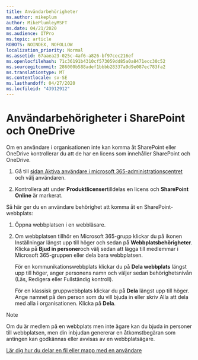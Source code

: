 ```yaml
---
title: Användarbehörigheter
ms.author: mikeplum
author: MikePlumleyMSFT
ms.date: 04/21/2020
ms.audience: ITPro
ms.topic: article
ROBOTS: NOINDEX, NOFOLLOW
localization_priority: Normal
ms.assetid: 67aaea23-025c-4af6-a826-bf97cec216ef
ms.openlocfilehash: 71c36191b4310cf573059dd85a0a8471ecc30c52
ms.sourcegitcommit: 286000b588adef1bbbb28337a9d9e087ec783fa2
ms.translationtype: MT
ms.contentlocale: sv-SE
ms.lasthandoff: 04/27/2020
ms.locfileid: "43912912"
---
```

# <a name="user-permissions-in-sharepoint-and-onedrive"></a>Användarbehörigheter i SharePoint och OneDrive

Om en användare i organisationen inte kan komma åt SharePoint eller OneDrive kontrollerar du att de har en licens som innehåller SharePoint och OneDrive. 
  
1. Gå till [sidan Aktiva användare i microsoft 365-administrationscentret](https://portal.office.com/adminportal/home#/users) och välj användaren. 
    
2. Kontrollera att under **Produktlicenser**tilldelas en licens och **SharePoint Online** är markerat. 
    
 Så här ger du en användare behörighet att komma åt en SharePoint-webbplats: 
  
1. Öppna webbplatsen i en webbläsare.
    
2. Om webbplatsen tillhör en Microsoft 365-grupp klickar du på ikonen Inställningar längst upp till höger och sedan på **Webbplatsbehörigheter**. Klicka på **Bjud in personer**och välj sedan att lägga till medlemmar i Microsoft 365-gruppen eller dela bara webbplatsen. 
    
    För en kommunikationswebbplats klickar du på **Dela webbplats** längst upp till höger, anger personens namn och väljer sedan behörighetsnivån (Läs, Redigera eller Fullständig kontroll). 
    
    För en klassisk gruppwebbplats klickar du på **Dela** längst upp till höger. Ange namnet på den person som du vill bjuda in eller skriv Alla att dela med alla i organisationen. Klicka på **Dela**.
    
> [!NOTE]
> Om du är medlem på en webbplats men inte ägare kan du bjuda in personer till webbplatsen, men din inbjudan genererar en åtkomstbegäran som antingen kan godkännas eller avvisas av en webbplatsägare. 
  
[Lär dig hur du delar en fil eller mapp med en användare](https://go.microsoft.com/fwlink/?linkid=533408)
  

